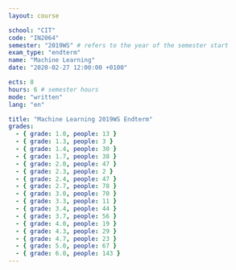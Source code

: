 ```yaml
---
layout: course

school: "CIT"
code: "IN2064"
semester: "2019WS" # refers to the year of the semester start
exam_type: "endterm"
name: "Machine Learning"
date: "2020-02-27 12:00:00 +0100"

ects: 8
hours: 6 # semester hours
mode: "written"
lang: "en"

title: "Machine Learning 2019WS Endterm"
grades:
  - { grade: 1.0, people: 13 }
  - { grade: 1.3, people: 3 }
  - { grade: 1.4, people: 30 }
  - { grade: 1.7, people: 38 }
  - { grade: 2.0, people: 47 }
  - { grade: 2.3, people: 2 }
  - { grade: 2.4, people: 47 }
  - { grade: 2.7, people: 78 }
  - { grade: 3.0, people: 70 }
  - { grade: 3.3, people: 11 }
  - { grade: 3.4, people: 44 }
  - { grade: 3.7, people: 56 }
  - { grade: 4.0, people: 19 }
  - { grade: 4.3, people: 29 }
  - { grade: 4.7, people: 23 }
  - { grade: 5.0, people: 67 }
  - { grade: 6.0, people: 143 }
---
```

